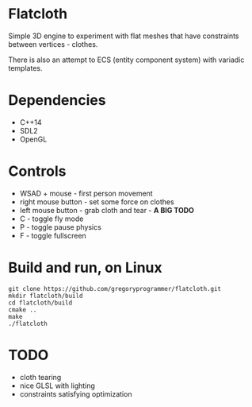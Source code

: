 # Flatcloth

Simple 3D engine to experiment with flat meshes that have constraints between
vertices - clothes.

There is also an attempt to ECS (entity component system) with variadic templates.

# Dependencies

* C++14
* SDL2
* OpenGL

# Controls

* WSAD + mouse - first person movement
* right mouse button - set some force on clothes
* left mouse button - grab cloth and tear - **A BIG TODO**
* C - toggle fly mode
* P - toggle pause physics
* F - toggle fullscreen

# Build and run, on Linux

    git clone https://github.com/gregoryprogrammer/flatcloth.git
    mkdir flatcloth/build
    cd flatcloth/build
    cmake ..
    make
    ./flatcloth

# TODO

* cloth tearing
* nice GLSL with lighting
* constraints satisfying optimization

